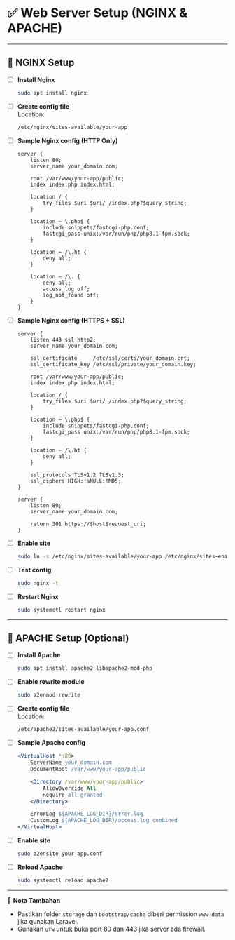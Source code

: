 # ✅ Web Server Setup (NGINX & APACHE)

---

## 📌 NGINX Setup

- [ ] **Install Nginx**  
  ```bash
  sudo apt install nginx
  ```

- [ ] **Create config file**  
  Location:  
  ```bash
  /etc/nginx/sites-available/your-app
  ```

- [ ] **Sample Nginx config (HTTP Only)**  
  ```nginx
  server {
      listen 80;
      server_name your_domain.com;

      root /var/www/your-app/public;
      index index.php index.html;

      location / {
          try_files $uri $uri/ /index.php?$query_string;
      }

      location ~ \.php$ {
          include snippets/fastcgi-php.conf;
          fastcgi_pass unix:/var/run/php/php8.1-fpm.sock;
      }

      location ~ /\.ht {
          deny all;
      }

      location ~ /\. {
          deny all;
          access_log off;
          log_not_found off;
      }
  }
  ```

- [ ] **Sample Nginx config (HTTPS + SSL)**  
  ```nginx
  server {
      listen 443 ssl http2;
      server_name your_domain.com;

      ssl_certificate     /etc/ssl/certs/your_domain.crt;
      ssl_certificate_key /etc/ssl/private/your_domain.key;

      root /var/www/your-app/public;
      index index.php index.html;

      location / {
          try_files $uri $uri/ /index.php?$query_string;
      }

      location ~ \.php$ {
          include snippets/fastcgi-php.conf;
          fastcgi_pass unix:/var/run/php/php8.1-fpm.sock;
      }

      location ~ /\.ht {
          deny all;
      }

      ssl_protocols TLSv1.2 TLSv1.3;
      ssl_ciphers HIGH:!aNULL:!MD5;
  }

  server {
      listen 80;
      server_name your_domain.com;

      return 301 https://$host$request_uri;
  }
  ```

- [ ] **Enable site**
  ```bash
  sudo ln -s /etc/nginx/sites-available/your-app /etc/nginx/sites-enabled/
  ```

- [ ] **Test config**
  ```bash
  sudo nginx -t
  ```

- [ ] **Restart Nginx**
  ```bash
  sudo systemctl restart nginx
  ```

---

## 📌 APACHE Setup (Optional)

- [ ] **Install Apache**
  ```bash
  sudo apt install apache2 libapache2-mod-php
  ```

- [ ] **Enable rewrite module**
  ```bash
  sudo a2enmod rewrite
  ```

- [ ] **Create config file**  
  Location:  
  ```bash
  /etc/apache2/sites-available/your-app.conf
  ```

- [ ] **Sample Apache config**
  ```apache
  <VirtualHost *:80>
      ServerName your_domain.com
      DocumentRoot /var/www/your-app/public

      <Directory /var/www/your-app/public>
          AllowOverride All
          Require all granted
      </Directory>

      ErrorLog ${APACHE_LOG_DIR}/error.log
      CustomLog ${APACHE_LOG_DIR}/access.log combined
  </VirtualHost>
  ```

- [ ] **Enable site**
  ```bash
  sudo a2ensite your-app.conf
  ```

- [ ] **Reload Apache**
  ```bash
  sudo systemctl reload apache2
  ```

---

📝 **Nota Tambahan**  
- Pastikan folder `storage` dan `bootstrap/cache` diberi permission `www-data` jika gunakan Laravel.
- Gunakan `ufw` untuk buka port 80 dan 443 jika server ada firewall.
